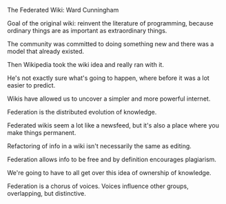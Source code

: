 The Federated Wiki: Ward Cunningham

Goal of the original wiki: reinvent the literature of programming, because ordinary things are as important as extraordinary things.

The community was committed to doing something new and there was a model that already existed.

Then Wikipedia took the wiki idea and really ran with it.

He's not exactly sure what's going to happen, where before it was a lot easier to predict.

Wikis have allowed us to uncover a simpler and more powerful internet.

Federation is the distributed evolution of knowledge.

Federated wikis seem a lot like a newsfeed, but it's also a place where you make things permanent.

Refactoring of info in a wiki isn't necessarily the same as editing.

Federation allows info to be free and by definition encourages plagiarism.

We're going to have to all get over this idea of ownership of knowledge.

Federation is a chorus of voices. Voices influence other groups, overlapping, but distinctive.
